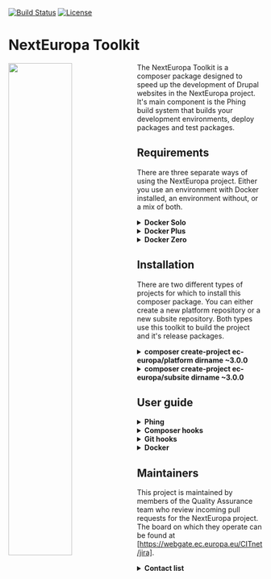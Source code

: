 [![Build Status](https://drone.ne-dev.eu/api/badges/ec-europa/toolkit/status.svg)](https://drone.ne-dev.eu/ec-europa/toolkit) [![License](https://img.shields.io/badge/License-EUPL%201.1-blue.svg)](LICENSE)

# NextEuropa Toolkit
<img align="left" width="50%" src="https://ec.europa.eu/info/sites/info/themes/europa/images/svg/logo/logo--en.svg" />

<p>The NextEuropa Toolkit is a composer package designed to speed up the
development of Drupal websites in the NextEuropa project. It's main
component is the Phing build system that builds your development
environments, deploy packages and test packages.</p>

## Requirements
There are three separate ways of using the NextEuropa project. Either
you use an environment with Docker installed, an environment without, or
a mix of both.
  
<details><summary><b>Docker Solo</b></summary>

This requirement for docker only needs to have docker in docker support.
The configuration to accomplish this is complex and if implemented
incorrectly can give you problems. We recommend this approach only
for seasond docker users.<br>*Required components*:
[Docker](https://docs.docker.com/engine/installation/linux/docker-ce/centos/)
</details>
<details><summary><b>Docker Plus</b></summary>

Instead of having the absolute minimal requirement you can install the
host level components Composer and Phing on the non-docker environment.
Then this can spin up the docker containers for you without having to
configure a complicated docker installation.<br>*Required components*:
[Composer](https://getcomposer.org/),
[Phing](https://packagist.org/packages/phing/phing),
[Docker](https://docs.docker.com/engine/installation/linux/docker-ce/centos/)
</details>
<details><summary><b>Docker Zero</b></summary>

If you are not interested in the advantages that the toolkit can give
you with the provided docker images you can keep a normal host only setup.
But it is very much recommended to use docker as it will give you
everything you need.<br>*Required components*:
[Composer](https://getcomposer.org/),
[LAMP Stack](https://www.digitalocean.com/community/tutorials/how-to-install-linux-apache-mysql-php-lamp-stack-on-centos-7)
</details>

## Installation
There are two different types of projects for which to install this
composer package. You can either create a new platform repository or a
new subsite repository. Both types use this toolkit to build the project
and it's release packages.

<details><summary><b>composer create-project ec-europa/platform dirname ~3.0.0</b></summary>

This command will clone the repository of the ec-europa/platform project
and run composer install on it. The installation of the toolkit itself
is run seperately to create a clear separation between the toolkit and
your project source code. Extending the toolkit is not possible without
contributing your functionalities through pull requests. You will be
requested to remove or keep the VCS files after cloning the project. For
development purposes you should NOT agree to remove these files. Only for
deploy and testing purposes it is recommended to remove the version
control system. There is only one official platform project which is
maintained by the NextEuropa core development team.
</details>

<details><summary><b>composer create-project ec-europa/subsite dirname ~3.0.0</b></summary>

This command will clone the repository of the ec-europa/subsite project
and run composer install on it. The installation of the toolkit itself
is run seperately to create a clear separation between the toolkit and
your project source code. Extending the toolkit is not possible without
contributing your functionalities through pull requests. You will be
requested to remove or keep the VCS files after cloning the project.
Upon initial creation of your project you need to remove the VCS files
as you will commit the source code to your own repository. After your
project is registered by NextEuropa as an official subsite you will be
able to direct pull requests to a reference repository.

After your project is accepted you can register your fork locally or
through packagist to use the same composer create-project command on 
your fork that serves development only.

<details><summary>To locally register your package the following code to your global config.json:</summary><p>

```json
{
  "repositories": [
    {
      "type": "package",
      "package": {
        "name": "ec-europa/<project-id>-dev",
        "version": "dev-master",
        "source": {
          "type" : "git",
          "url" : "https://github.com/<github-account>/<project-id>-dev.git",
          "reference" : "master"
        }
      }
    }
  ],
}

```
</p></details>

<details><summary>To globally register your development repository you can visit packagist.org.</summary><p>

[https://packagist.org/packages/submit]
</p></details>
</details>

## User guide

<details><summary><b>Phing</b></summary>

- [Phing toolkit](./includes/phing/README.md)
    - [Properties](./includes/phing/docs/properties.md)
    - [Main builds](./includes/phing/docs/main-builds.md)
    - [Target list](./includes/phing/docs/properties.md/target-list)
</details>
<b><details><summary>Composer hooks</summary>
</details></b>
<b><details><summary>Git hooks</summary>
</details></b>
<b><details><summary>Docker</summary>
</details></b>

## Maintainers

This project is maintained by members of the Quality Assurance team who
review incoming pull requests for the NextEuropa project. The board on
which they operate can be found at [https://webgate.ec.europa.eu/CITnet/jira].

<details><summary><b>Contact list</b></summary>

|Full name|Username|Department|Role|
|:---|:---|:---|:---|
|Alex Verbruggen|[verbruggenalex]|Quality Assurance|Maintainer + Contact for Devops & Platform|
|Joao Santos|[jonhy81]|Quality Assurance|Maintainer + Contact for Subsites|
</details>

[https://webgate.ec.europa.eu/CITnet/jira]: https://webgate.ec.europa.eu/CITnet/jira/secure/RapidBoard.jspa?rapidView=581
[verbruggenalex]: https://github.com/verbruggenalex
[jonhy81]: https://github.com/jonhy81
